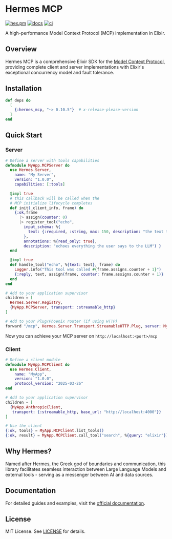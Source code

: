 # Hermes MCP

[![hex.pm](https://img.shields.io/hexpm/v/hermes_mcp.svg)](https://hex.pm/packages/hermes_mcp)
[![docs](https://img.shields.io/badge/hex-docs-blue.svg)](https://hexdocs.pm/hermes_mcp)
[![ci](https://github.com/cloudwalk/hermes-mcp/actions/workflows/ci.yml/badge.svg)](https://github.com/cloudwalk/hermes-mcp/actions/workflows/ci.yml)

A high-performance Model Context Protocol (MCP) implementation in Elixir.

## Overview

Hermes MCP is a comprehensive Elixir SDK for the [Model Context Protocol](https://spec.modelcontextprotocol.io/), providing complete client and server implementations with Elixir's exceptional concurrency model and fault tolerance.

## Installation

```elixir
def deps do
  [
    {:hermes_mcp, "~> 0.10.5"}  # x-release-please-version
  ]
end
```

## Quick Start

### Server

```elixir
# Define a server with tools capabilities
defmodule MyApp.MCPServer do
  use Hermes.Server, 
    name: "My Server", 
    version: "1.0.0", 
    capabilities: [:tools]

  @impl true
  # this callback will be called when the
  # MCP initialize lifecycle completes
  def init(_client_info, frame) do
    {:ok,frame
      |> assign(counter: 0)
      |> register_tool("echo",
        input_schema: %{
          text: {:required, :string, max: 150, description: "the text to be echoed"}
        },
        annotations: %{read_only: true},
        description: "echoes everything the user says to the LLM") }
  end

  @impl true
  def handle_tool("echo", %{text: text}, frame) do
    Logger.info("This tool was called #{frame.assigns.counter + 1}")
    {:reply, text, assign(frame, counter: frame.assigns.counter + 1)}
  end
end

# Add to your application supervisor
children = [
  Hermes.Server.Registry,
  {MyApp.MCPServer, transport: :streamable_http}
]

# Add to your Plug/Phoenix router (if using HTTP)
forward "/mcp", Hermes.Server.Transport.StreamableHTTP.Plug, server: MyApp.MCPServer
```

Now you can achieve your MCP server on `http://localhost:<port>/mcp`

### Client  

```elixir
# Define a client module
defmodule MyApp.MCPClient do
  use Hermes.Client,
    name: "MyApp",
    version: "1.0.0",
    protocol_version: "2025-03-26"
end

# Add to your application supervisor
children = [
  {MyApp.AnthropicClient, 
   transport: {:streamable_http, base_url: "http://localhost:4000"}}
]

# Use the client
{:ok, tools} = MyApp.MCPClient.list_tools()
{:ok, result} = MyApp.MCPClient.call_tool("search", %{query: "elixir"})
```

## Why Hermes?

Named after Hermes, the Greek god of boundaries and communication, this library facilitates seamless interaction between Large Language Models and external tools - serving as a messenger between AI and data sources.

## Documentation

For detailed guides and examples, visit the [official documentation](https://hexdocs.pm/hermes_mcp).

## License

MIT License. See [LICENSE](./LICENSE) for details.
